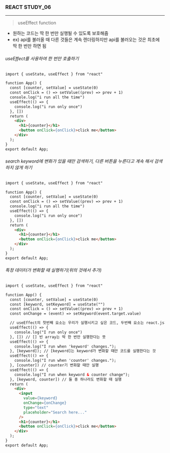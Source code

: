 ### REACT STUDY_06

---

> useEffect function

- 원하는 코드는 딱 한 번만 실행될 수 있도록 보호해줌
- ex) api를 불러올 때 다른 것들은 계속 렌더링하지만 api를 불러오는 것은 최초에 딱 한 번만 하면 됨



###### useEffect를 사용하여 한 번만 호출하기

```html
import { useState, useEffect } from "react"

function App() {
  const [counter, setValue] = useState(0)
  const onClick = () => setValue((prev) => prev + 1)
  console.log("i run all the time")
  useEffect(() => {
    console.log("i run only once")
  }, [])
  return (
    <div>
      <h1>{counter}</h1>
      <button onClick={onClick}>click me</button>
    </div>
  );
}
export default App;
```





###### search keyword에 변화가 있을 때만 검색하기, 다른 버튼을 누른다고 계속 해서 검색하지 않게 하기

```html
import { useState, useEffect } from "react"

function App() {
  const [counter, setValue] = useState(0)
  const onClick = () => setValue((prev) => prev + 1)
  console.log("i run all the time")
  useEffect(() => {
    console.log("i run only once")
  }, [])
  return (
    <div>
      <h1>{counter}</h1>
      <button onClick={onClick}>click me</button>
    </div>
  );
}
export default App;
```



###### 특정 데이터가 변화할 때 실행하기(위의 것에서 추가)

```html
import { useState, useEffect } from "react"

function App() {
  const [counter, setValue] = useState(0)
  const [keyword, setKeyword] = useState("")
  const onClick = () => setValue((prev) => prev + 1)
  const onChange = (event) => setKeyword(event.target.value)

  // useEffect의 첫번째 요소는 우리가 실행시키고 싶은 코드, 두번째 요소는 react.js가 지켜보다가 변화할 때 코드 실행
  useEffect(() => {
    console.log("I run only once")
  }, []) // [] 빈 array는 딱 한 번만 실행한다는 뜻
  useEffect(() => {
    console.log("I run when 'keyword' changes.");
  }, [keyword]); // [keyword]는 keyword가 변화할 때만 코드를 실행한다는 것
  useEffect(() => {
    console.log("I run when 'counter' changes.");
  }, [counter]) // counter기 변화할 때만 실행
  useEffect(() => {
    console.log("I run when keyword & counter change");
  }, [keyword, counter]) // 둘 중 하나라도 변화할 때 실행
  return (
    <div>
      <input
        value={keyword}
        onChange={onChange}
        type="text"
        placeholder="Search here..."
      />
      <h1>{counter}</h1>
      <button onClick={onClick}>click me</button>
    </div>
  );
}
export default App;
```

